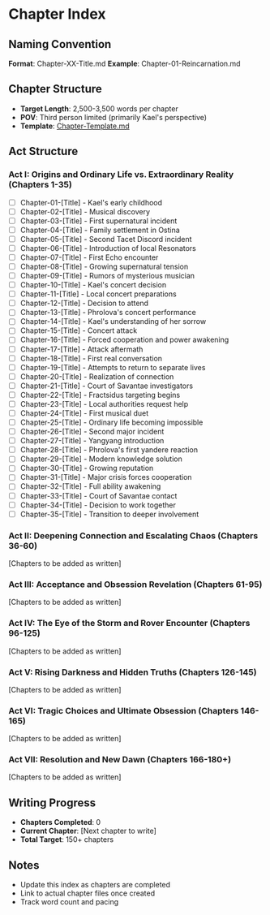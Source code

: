 # Chapter Index

## Naming Convention
**Format**: Chapter-XX-Title.md
**Example**: Chapter-01-Reincarnation.md

## Chapter Structure
- **Target Length**: 2,500-3,500 words per chapter
- **POV**: Third person limited (primarily Kael's perspective)
- **Template**: [Chapter-Template.md](Chapter-Template.md)

## Act Structure

### Act I: Origins and Ordinary Life vs. Extraordinary Reality (Chapters 1-35)
- [ ] Chapter-01-[Title] - Kael's early childhood
- [ ] Chapter-02-[Title] - Musical discovery
- [ ] Chapter-03-[Title] - First supernatural incident
- [ ] Chapter-04-[Title] - Family settlement in Ostina
- [ ] Chapter-05-[Title] - Second Tacet Discord incident
- [ ] Chapter-06-[Title] - Introduction of local Resonators
- [ ] Chapter-07-[Title] - First Echo encounter
- [ ] Chapter-08-[Title] - Growing supernatural tension
- [ ] Chapter-09-[Title] - Rumors of mysterious musician
- [ ] Chapter-10-[Title] - Kael's concert decision
- [ ] Chapter-11-[Title] - Local concert preparations
- [ ] Chapter-12-[Title] - Decision to attend
- [ ] Chapter-13-[Title] - Phrolova's concert performance
- [ ] Chapter-14-[Title] - Kael's understanding of her sorrow
- [ ] Chapter-15-[Title] - Concert attack
- [ ] Chapter-16-[Title] - Forced cooperation and power awakening
- [ ] Chapter-17-[Title] - Attack aftermath
- [ ] Chapter-18-[Title] - First real conversation
- [ ] Chapter-19-[Title] - Attempts to return to separate lives
- [ ] Chapter-20-[Title] - Realization of connection
- [ ] Chapter-21-[Title] - Court of Savantae investigators
- [ ] Chapter-22-[Title] - Fractsidus targeting begins
- [ ] Chapter-23-[Title] - Local authorities request help
- [ ] Chapter-24-[Title] - First musical duet
- [ ] Chapter-25-[Title] - Ordinary life becoming impossible
- [ ] Chapter-26-[Title] - Second major incident
- [ ] Chapter-27-[Title] - Yangyang introduction
- [ ] Chapter-28-[Title] - Phrolova's first yandere reaction
- [ ] Chapter-29-[Title] - Modern knowledge solution
- [ ] Chapter-30-[Title] - Growing reputation
- [ ] Chapter-31-[Title] - Major crisis forces cooperation
- [ ] Chapter-32-[Title] - Full ability awakening
- [ ] Chapter-33-[Title] - Court of Savantae contact
- [ ] Chapter-34-[Title] - Decision to work together
- [ ] Chapter-35-[Title] - Transition to deeper involvement

### Act II: Deepening Connection and Escalating Chaos (Chapters 36-60)
[Chapters to be added as written]

### Act III: Acceptance and Obsession Revelation (Chapters 61-95)
[Chapters to be added as written]

### Act IV: The Eye of the Storm and Rover Encounter (Chapters 96-125)
[Chapters to be added as written]

### Act V: Rising Darkness and Hidden Truths (Chapters 126-145)
[Chapters to be added as written]

### Act VI: Tragic Choices and Ultimate Obsession (Chapters 146-165)
[Chapters to be added as written]

### Act VII: Resolution and New Dawn (Chapters 166-180+)
[Chapters to be added as written]

## Writing Progress
- **Chapters Completed**: 0
- **Current Chapter**: [Next chapter to write]
- **Total Target**: 150+ chapters

## Notes
- Update this index as chapters are completed
- Link to actual chapter files once created
- Track word count and pacing